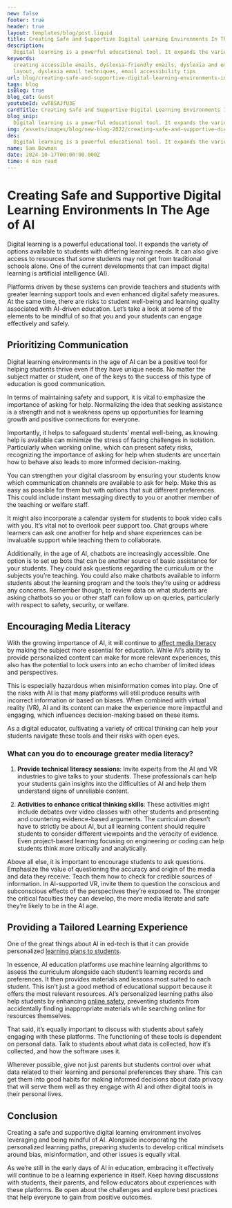 ```yaml
---
new: false
footer: true
header: true
layout: templates/blog/post.liquid
title: Creating Safe and Supportive Digital Learning Environments In The Age of AI
description:
  Digital learning is a powerful educational tool. It expands the variety of options available to students with differing learning needs. It can also give access to resources that some students may not get from traditional schools alone. One of the current developments that can impact digital learning is artificial intelligence (AI).
keywords:
  creating accessible emails, dyslexia-friendly emails, dyslexia and email design, accessible email
  layout, dyslexia email techniques, email accessibility tips
url: blog/creating-safe-and-supportive-digital-learning-environments-in-the-age-of-ai/
tags: blog
isBlog: true
blog_cat: Guest
youtubeId: vwT8SAJfU3E
cardTitle: Creating Safe and Supportive Digital Learning Environments In The Age of AI
blog_snip:
  Digital learning is a powerful educational tool. It expands the variety of options available to students with differing learning needs. It can also give access to resources that some students may not get from traditional schools alone. One of the current developments that can impact digital learning is artificial intelligence (AI).
img: /assets/images/blog/new-blog-2022/creating-safe-and-supportive-digital-learning-environments-in-the-age-of-ai.png
des:
  Digital learning is a powerful educational tool. It expands the variety of options available to students with differing learning needs. It can also give access to resources that some students may not get from traditional schools alone. One of the current developments that can impact digital learning is artificial intelligence (AI).
name: Sam Bowman
date: 2024-10-17T00:00:00.000Z
time: 4 min read
---
```




# Creating Safe and Supportive Digital Learning Environments In The Age of AI

Digital learning is a powerful educational tool. It expands the variety of options available to students with differing learning needs. It can also give access to resources that some students may not get from traditional schools alone. One of the current developments that can impact digital learning is artificial intelligence (AI).

Platforms driven by these systems can provide teachers and students with greater learning support tools and even enhanced digital safety measures. At the same time, there are risks to student well-being and learning quality associated with AI-driven education. Let’s take a look at some of the elements to be mindful of so that you and your students can engage effectively and safely.

## Prioritizing Communication

Digital learning environments in the age of AI can be a positive tool for helping students thrive even if they have unique needs. No matter the subject matter or student, one of the keys to the success of this type of education is good communication.

In terms of maintaining safety and support, it is vital to emphasize the importance of asking for help. Normalizing the idea that seeking assistance is a strength and not a weakness opens up opportunities for learning growth and positive connections for everyone. 

Importantly, it helps to safeguard students’ mental well-being, as knowing help is available can minimize the stress of facing challenges in isolation. Particularly when working online, which can present safety risks, recognizing the importance of asking for help when students are uncertain how to behave also leads to more informed decision-making.

You can strengthen your digital classroom by ensuring your students know which communication channels are available to ask for help. Make this as easy as possible for them but with options that suit different preferences. This could include instant messaging directly to you or another member of the teaching or welfare staff. 

It might also incorporate a calendar system for students to book video calls with you. It’s vital not to overlook peer support too. Chat groups where learners can ask one another for help and share experiences can be invaluable support while teaching them to collaborate.

Additionally, in the age of AI, chatbots are increasingly accessible. One option is to set up bots that can be another source of basic assistance for your students. They could ask questions regarding the curriculum or the subjects you’re teaching. You could also make chatbots available to inform students about the learning program and the tools they’re using or address any concerns. Remember though, to review data on what students are asking chatbots so you or other staff can follow up on queries, particularly with respect to safety, security, or welfare.

## Encouraging Media Literacy

With the growing importance of AI, it will continue to [affect media literacy](https://join1440.com/newsliteracy/media-literacy-in-the-age-of-ai) by making the subject more essential for education. While AI’s ability to provide personalized content can make for more relevant experiences, this also has the potential to lock users into an echo chamber of limited ideas and perspectives.

This is especially hazardous when misinformation comes into play. One of the risks with AI is that many platforms will still produce results with incorrect information or based on biases. When combined with virtual reality (VR), AI and its content can make the experience more impactful and engaging, which influences decision-making based on these items. 

As a digital educator, cultivating a variety of critical thinking can help your students navigate these tools and their risks with open eyes.

### What can you do to encourage greater media literacy?

1. **Provide technical literacy sessions**: Invite experts from the AI and VR industries to give talks to your students. These professionals can help your students gain insights into the difficulties of AI and help them understand signs of unreliable content.
   
2. **Activities to enhance critical thinking skills**: These activities might include debates over video classes with other students and presenting and countering evidence-based arguments. The curriculum doesn’t have to strictly be about AI, but all learning content should require students to consider different viewpoints and the veracity of evidence. Even project-based learning focusing on engineering or coding can help students think more critically and analytically.

Above all else, it is important to encourage students to ask questions. Emphasize the value of questioning the accuracy and origin of the media and data they receive. Teach them how to check for credible sources of information. In AI-supported VR, invite them to question the conscious and subconscious effects of the perspectives they’re exposed to. The stronger the critical faculties they can develop, the more media literate and safe they’re likely to be in the AI age.

## Providing a Tailored Learning Experience

One of the great things about AI in ed-tech is that it can provide personalized [learning plans to students](https://www.helperbird.com/blog/7-steps-to-create-personalised-learning-plans-for-students/). 

In essence, AI education platforms use machine learning algorithms to assess the curriculum alongside each student’s learning records and preferences. It then provides materials and lessons most suited to each student. This isn’t just a good method of educational support because it offers the most relevant resources. AI’s personalized learning paths also help students by enhancing [online safety](https://www.checkstep.com/educational-content-enhancing-online-safety-with-ai/), preventing students from accidentally finding inappropriate materials while searching online for resources themselves.

That said, it’s equally important to discuss with students about safely engaging with these platforms. The functioning of these tools is dependent on personal data. Talk to students about what data is collected, how it’s collected, and how the software uses it. 

Wherever possible, give not just parents but students control over what data related to their learning and personal preferences they share. This can get them into good habits for making informed decisions about data privacy that will serve them well as they engage with AI and other digital tools in their personal lives.

## Conclusion

Creating a safe and supportive digital learning environment involves leveraging and being mindful of AI. Alongside incorporating the personalized learning paths, preparing students to develop critical mindsets around bias, misinformation, and other issues is equally vital. 

As we’re still in the early days of AI in education, embracing it effectively will continue to be a learning experience in itself. Keep having discussions with students, their parents, and fellow educators about experiences with these platforms. Be open about the challenges and explore best practices that help everyone to gain from positive outcomes.

